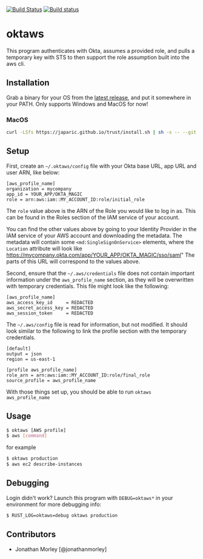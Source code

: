 [![Build Status](https://travis-ci.org/jonathanmorley/oktaws.svg?branch=master)](https://travis-ci.org/jonathanmorley/oktaws)
[![Build status](https://ci.appveyor.com/api/projects/status/t78vvs8dmwave53o/branch/master?svg=true)](https://ci.appveyor.com/project/jonathanmorley/oktaws/branch/master)

# oktaws

This program authenticates with Okta, assumes a provided role, and pulls a temporary key with STS to then support the role assumption built into the aws cli.

## Installation

Grab a binary for your OS from the [latest release](https://github.com/jonathanmorley/oktaws/releases/latest), and put it somewhere in your PATH. Only supports Windows and MacOS for now!

### MacOS

```sh
curl -LSfs https://japaric.github.io/trust/install.sh | sh -s -- --git jonathanmorley/oktaws --target x86_64-apple-darwin --to /usr/local/bin
```

## Setup

First, create an `~/.oktaws/config` file with your Okta base URL, app URL and user ARN, like below:

```
[aws_profile_name]
organization = mycompany
app_id = YOUR_APP/OKTA_MAGIC
role = arn:aws:iam::MY_ACCOUNT_ID:role/initial_role
```

The `role` value above is the ARN of the Role you would like to log in as. This can be found in the Roles section of the IAM service of your account.

You can find the other values above by going to your Identity Provider in the IAM service of your AWS account and downloading the metadata.
The metadata will contain some `<md:SingleSignOnService>` elements, where the `Location` attribute will look like https://mycompany.okta.com/app/YOUR_APP/OKTA_MAGIC/sso/saml"
The parts of this URL will correspond to the values above.

Second, ensure that the `~/.aws/credentials` file does not contain important information under the `aws_profile_name` section, as they will be overwritten with temporary credentials. This file might look like the following:

```
[aws_profile_name]
aws_access_key_id     = REDACTED
aws_secret_access_key = REDACTED
aws_session_token     = REDACTED
```

The `~/.aws/config` file is read for information, but not modified. It should look similar to the following to link the profile section with the temporary credentials.

```
[default]
output = json
region = us-east-1

[profile aws_profile_name]
role_arn = arn:aws:iam::MY_ACCOUNT_ID:role/final_role
source_profile = aws_profile_name
```

With those things set up, you should be able to run `oktaws aws_profile_name`

## Usage

```sh
$ oktaws [AWS profile]
$ aws [command]
```

for example

```sh
$ oktaws production
$ aws ec2 describe-instances
```

## Debugging

Login didn't work? Launch this program with `DEBUG=oktaws*` in your environment for more debugging info:

```sh
$ RUST_LOG=oktaws=debug oktaws production
```

## Contributors

- Jonathan Morley [@jonathanmorley]
